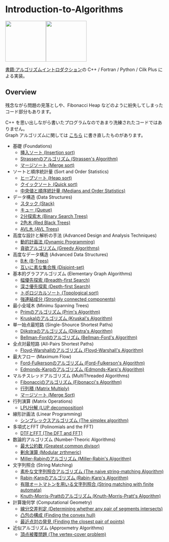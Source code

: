 # Introduction-to-Algorithms

<a href=
    "https://www.kindaikagaku.co.jp/information/kd0408.htm">
    <img src="https://images-na.ssl-images-amazon.com/images/I/513sTP14H+L._SX356_BO1,204,203,200_.jpg"
    width="128"></a><a href=
    "https://www.amazon.com/Introduction-Algorithms-3rd-MIT-Press/dp/0262033844/ref=pd_lpo_14_t_0/130-6759562-6007824?_encoding=UTF8&pd_rd_i=0262033844&pd_rd_r=612e4ca9-871f-4308-82f1-2419900cfde3&pd_rd_w=Td2Q0&pd_rd_wg=idmJR&pf_rd_p=7b36d496-f366-4631-94d3-61b87b52511b&pf_rd_r=B3V0PB9RWJJK79EJSTDX&psc=1&refRID=B3V0PB9RWJJK79EJSTDX"><img src="https://images-na.ssl-images-amazon.com/images/I/51n+3GEQvYL._SX433_BO1,204,203,200_.jpg"
    width="128">
</a>
  
[書籍:アルゴリズムイントロダクション](https://www.kindaikagaku.co.jp/information/kd0408.htm)の C++ / Fortran / Python / Cilk Plus による実装。

## Overview

残念ながら問題の見落としや、Fibonacci Heap などのように紛失してしまったコード部分もあります。

C++ を思い出しながら書いたプログラムなのであまり洗練されたコードではありません。  
Graph アルゴリズムに関しては [こちら](https://github.com/mnrn/graph) に書き直したものがあります。

- 基礎 (Foundations)
  - [挿入ソート (Insertion sort)](https://github.com/mnrn/Introduction-to-Algorithms/tree/master/Insertionsort)
  - [Strassenのアルゴリズム (Strassen's Algorithm)](https://github.com/mnrn/Introduction-to-Algorithms/tree/master/MatrixOperations/Strassen)
  - [マージソート (Merge sort)](https://github.com/mnrn/Introduction-to-Algorithms/tree/master/Mergesort)
- ソートと順序統計量 (Sort and Order Statistics)
  - [ヒープソート (Heap sort)](https://github.com/mnrn/Introduction-to-Algorithms/tree/master/Heapsort)
  - [クイックソート (Quick sort)](https://github.com/mnrn/Introduction-to-Algorithms/tree/master/Quicksort)
  - [中央値と順序統計量 (Medians and Order Statistics)](https://github.com/mnrn/Introduction-to-Algorithms/tree/master/Selection)
- データ構造 (Data Structures)
  - [スタック (Stack)](https://github.com/mnrn/Introduction-to-Algorithms/tree/master/Stack)
  - [キュー (Queue)](https://github.com/mnrn/Introduction-to-Algorithms/tree/master/Queue)
  - [2分探索木 (Binary Search Trees)](https://github.com/mnrn/Introduction-to-Algorithms/tree/master/BinarySearchTrees)
  - [2色木 (Red Black Trees)](https://github.com/mnrn/Introduction-to-Algorithms/tree/master/RedBlackTrees)
  - [AVL木 (AVL Trees)](https://github.com/mnrn/Introduction-to-Algorithms/tree/master/AVLTrees)
- 高度な設計と解析の手法 (Advanced Design and Analysis Techniques)
  - [動的計画法 (Dynamic Programming)](https://github.com/mnrn/Introduction-to-Algorithms/tree/master/DynamicProgramming)
  - [貪欲アルゴリズム (Greedy Algorithms)](https://github.com/mnrn/Introduction-to-Algorithms/tree/master/Greedy)
- 高度なデータ構造 (Advanced Data Structures)
  - [B木 (B-Trees)](https://github.com/mnrn/Introduction-to-Algorithms/tree/master/BTrees)
  - [互いに素な集合族 (Disjoint-set)](https://github.com/mnrn/Introduction-to-Algorithms/tree/master/DisjointSet)
- 基本的グラフアルゴリズム (Elementary Graph Algorithms)
  - [幅優先探索 (Breadth-first Search)](https://github.com/mnrn/Introduction-to-Algorithms/tree/master/BFS)
  - [深さ優先探索 (Depth-first Search)](https://github.com/mnrn/Introduction-to-Algorithms/tree/master/DFS)
  - [トポロジカルソート (Topological sort)](https://github.com/mnrn/Introduction-to-Algorithms/tree/master/Topologicalsort)
  - [強連結成分 (Strongly connected components)](https://github.com/mnrn/Introduction-to-Algorithms/tree/master/SCC)
- 最小全域木 (Minimu Spanning Trees)
  - [Primのアルゴリズム (Prim's Algorithm)](https://github.com/mnrn/Introduction-to-Algorithms/tree/master/Prim)
  - [Kruskalのアルゴリズム (Kruskal's Algorithm)](https://github.com/mnrn/Introduction-to-Algorithms/tree/master/Kruskal)
- 単一始点最短路 (Single-Shource Shortest Paths)
  - [Dijkstraのアルゴリズム (Dijkstra's Algorithm)](https://github.com/mnrn/Introduction-to-Algorithms/tree/master/Dijkstra)
  - [Bellman-Fordのアルゴリズム (Bellman-Ford's Algorithm)](https://github.com/mnrn/Introduction-to-Algorithms/tree/master/BellmanFord)
- 全点対最短路 (All-Pairs Shortest Paths)
  - [Floyd-Warshallのアルゴリズム (Floyd-Warshall's Algorithm)](https://github.com/mnrn/Introduction-to-Algorithms/tree/master/FloydWarshall)
- 最大フロー (Maximum Flow)
  - [Ford-Fulkersonのアルゴリズム (Ford-Fulkerson's Algorithm)](https://github.com/mnrn/Introduction-to-Algorithms/tree/master/FordFulkerson)
  - [Edmonds-Karpのアルゴリズム (Edmonds-Karp's Algorithm)](https://github.com/mnrn/Introduction-to-Algorithms/tree/master/EdmondsKarp)
- マルチスレッドアルゴリズム (MultiThreaded Algorithms)
  - [Fibonacciのアルゴリズム (Fibonacci's Algorithm)](https://github.com/mnrn/Introduction-to-Algorithms/tree/master/MultiThreaded/Fib)
  - [行列積 (Matrix Multiply)](https://github.com/mnrn/Introduction-to-Algorithms/tree/master/MultiThreaded/MatrixMult)
  - [マージソート (Merge Sort)](https://github.com/mnrn/Introduction-to-Algorithms/tree/master/MultiThreaded/MergeSort)
- 行列演算 (Matrix Operations)
  - [LPU分解 (LUP decomposition)](https://github.com/mnrn/Introduction-to-Algorithms/tree/master/MatrixOperations/LUP)
- 線形計画法 (Linear Programming)
  - [シンプレックスアルゴリズム (The simplex algorithm)](https://github.com/mnrn/Introduction-to-Algorithms/tree/master/LinearProgramming)
- 多項式とFFT (Polinomials and the FFT)
  - [DTFとFFT (The DFT and FFT)](https://github.com/mnrn/Introduction-to-Algorithms/tree/master/FFT)
- 数論的アルゴリズム (Number-Theoric Algorithms)
  - [最大公約数 (Greatest common divisor)](https://github.com/mnrn/Introduction-to-Algorithms/tree/master/NumberTheory/GCD)
  - [剰余演算 (Modular zrthmeric)](https://github.com/mnrn/Introduction-to-Algorithms/tree/master/NumberTheory/Modular)
  - [Miller-Rabinのアルゴリズム (Miller-Rabin's Algorithm)](https://github.com/mnrn/Introduction-to-Algorithms/tree/master/NumberTheory/Prime)
- 文字列照合 (String Matching)
  - [素朴な文字列照合アルゴリズム (The naive string-matching Algorithm)](https://github.com/mnrn/Introduction-to-Algorithms/tree/master/StringMatching/Naive)
  - [Rabin-Karpのアルゴリズム (Rabin-Karp's Algorithm)](https://github.com/mnrn/Introduction-to-Algorithms/tree/master/StringMatching/RabinKarp)
  - [有限オートマトンを用いる文字列照合 (String matching with finite automata)](https://github.com/mnrn/Introduction-to-Algorithms/tree/master/StringMatching/FiniteAutomaton)
  - [Knuth-Morris-Prattのアルゴリズム (Knuth-Morris-Pratt's Algorithm)](https://github.com/mnrn/Introduction-to-Algorithms/tree/master/StringMatching/KnuthMorrisPratt)
- 計算幾何学 (Computational Geometry)
  - [線分交差判定 (Determining whether any pair of segments intersects)](https://github.com/mnrn/Introduction-to-Algorithms/tree/master/ComputationalGeometry/Segments)
  - [凸包の構成 (Finding the convex hull)](https://github.com/mnrn/Introduction-to-Algorithms/tree/master/ComputationalGeometry/ConvexHull)
  - [最近点対の発見 (Finding the closest pair of points)](https://github.com/mnrn/Introduction-to-Algorithms/tree/master/ComputationalGeometry/ClosestPair)
- 近似アルゴリズム (Approxmetry Algorithms)
  - [頂点被覆問題 (The vertex-cover problem)](https://github.com/mnrn/Introduction-to-Algorithms/tree/master/Approximation/VertexCover)
